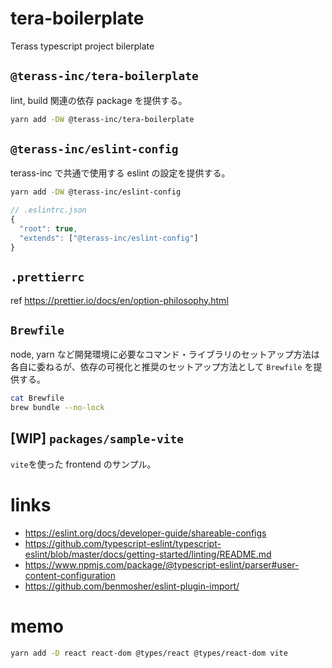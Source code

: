 # tera-boilerplate

Terass typescript project bilerplate

## `@terass-inc/tera-boilerplate`

lint, build 関連の依存 package を提供する。

```sh
yarn add -DW @terass-inc/tera-boilerplate
```

## `@terass-inc/eslint-config`

terass-inc で共通で使用する eslint の設定を提供する。

```sh
yarn add -DW @terass-inc/eslint-config
```

```js
// .eslintrc.json
{
  "root": true,
  "extends": ["@terass-inc/eslint-config"]
}
```

## `.prettierrc`

ref https://prettier.io/docs/en/option-philosophy.html

## `Brewfile`

node, yarn など開発環境に必要なコマンド・ライブラリのセットアップ方法は各自に委ねるが、依存の可視化と推奨のセットアップ方法として `Brewfile` を提供する。

```sh
cat Brewfile
brew bundle --no-lock
```

## [WIP] `packages/sample-vite`

`vite`を使った frontend のサンプル。

# links

- https://eslint.org/docs/developer-guide/shareable-configs
- https://github.com/typescript-eslint/typescript-eslint/blob/master/docs/getting-started/linting/README.md
- https://www.npmjs.com/package/@typescript-eslint/parser#user-content-configuration
- https://github.com/benmosher/eslint-plugin-import/

# memo

```sh
yarn add -D react react-dom @types/react @types/react-dom vite
```
